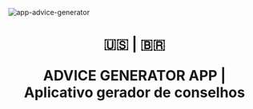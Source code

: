 ![app-advice-generator](https://github.com/kalamitt/app-gerador-de-conselhos/assets/120734288/2f2a2332-6c0c-4f84-9dd9-8a2b8288a049)

<h1 align="center">
  <p>🇺🇸 | 🇧🇷 </p>
     ADVICE GENERATOR APP | Aplicativo gerador de conselhos 
</h1>
